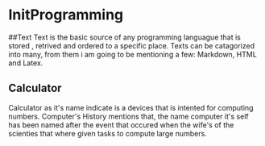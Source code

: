 # InitProgramming

##Text
 Text is the basic source of any programming languague that is stored , retrived and ordered to a specific place. Texts can be catagorized into many, from them i am going to be mentioning a few: Markdown, HTML and Latex. 
## Calculator
 Calculator as it's name indicate is a devices that is  intented for computing numbers. Computer's History mentions that, the name computer it's self has been named after the event that occured when the wife's of the scienties that where given tasks to compute large numbers. 
 

